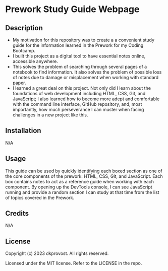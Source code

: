 # Prework Study Guide Webpage

## Description

- My motivation for this repository was to create a a convenient study guide for the information learned
in the Prework for my Coding Bootcamp.
- I built this project as a digital tool to have essential notes online, accessible anywhere. 
- This solves the problem of searching through several pages of a notebook to find information. It also solves the problem of possible loss of notes due to damage or misplacement when working with standard paper.
- I learned a great deal on this project. Not only did I learn about the foundations of web development including HTML, CSS, Git, and JavaScript; I also learned how to become more adept and comfortable with the command line interface, GitHub repository, and, most importantly, how much perseverance I can muster when facing challenges in a new project like this.

## Installation

N/A

## Usage

This guide can be used by quickly identifying each boxed section as one of the core components of the prework: HTML, CSS, Git, and JavaScript. Each box contains notes to act as a reference guide when working with each component. By opening up the DevTools console, I can see JavaScript running and provide a random section I can study at that time from the list of topics covered in the Prework.

## Credits

N/A

## License

Copyright (c) 2023 dkprovost. All rights reserved.

Licensed under the MIT license. Refer to the LICENSE in the repo.